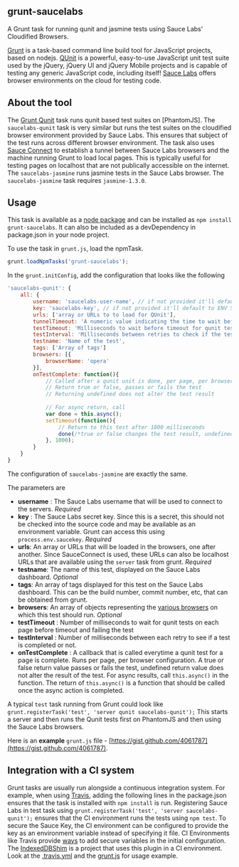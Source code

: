 grunt-saucelabs
---------------------

A Grunt task for running qunit and jasmine tests using Sauce Labs' Cloudified Browsers. 

[Grunt](http://gruntjs.com/) is a task-based command line build tool for JavaScript projects, based on nodejs. 
[QUnit](http://qunitjs.com/) is a powerful, easy-to-use JavaScript unit test suite used by the jQuery, jQuery UI and jQuery Mobile projects and is capable of testing any generic JavaScript code, including itself! 
[Sauce Labs](https://saucelabs.com/) offers browser environments on the cloud for testing code. 

About the tool
--------------
The [Grunt Qunit](https://github.com/gruntjs/grunt/blob/master/docs/task_qunit.md) task runs qunit based test suites on [PhantomJS]. 
The `saucelabs-qunit` task is very similar but runs the test suites on the cloudified browser environment provided by Sauce Labs. This ensures that subject of the test runs across different browser environment. 
The task also uses [Sauce Connect](https://saucelabs.com/docs/sauce-connect) to establish a tunnel between Sauce Labs browsers and the machine running Grunt to load local pages. This is typically useful for testing pages on localhost that are not publically accessible on the internet. 
The `saucelabs-jasmine` runs jasmine tests in the Sauce Labs browser. The `saucelabs-jasmine` task requires `jasmine-1.3.0`.

Usage
------
This task is available as a [node package](https://npmjs.org/package/grunt-saucelabs) and can be installed as `npm install grunt-saucelabs`. It can also be included as a devDependency in package.json in your node project. 

To use the task in `grunt.js`, load the npmTask. 


```javascript
grunt.loadNpmTasks('grunt-saucelabs');

``` 

In the `grunt.initConfig`, add the configuration that looks like the following

```javascript
'saucelabs-qunit': {
	all: {
		username: 'saucelabs-user-name', // if not provided it'll default to ENV SAUCE_USERNAME (if applicable)
		key: 'saucelabs-key', // if not provided it'll default to ENV SAUCE_ACCESS_KEY (if applicable)
		urls: ['array or URLs to to load for QUnit'],
		tunnelTimeout: 'A numeric value indicating the time to wait before closing all tunnels ',
		testTimeout: 'Milliseconds to wait before timeout for qunit test per page',
		testInterval: 'Milliseconds between retries to check if the tests are completed',
		testname: 'Name of the test',
		tags: ['Array of tags']
		browsers: [{
			browserName: 'opera'
		}],
		onTestComplete: function(){
			// Called after a qunit unit is done, per page, per browser
			// Return true or false, passes or fails the test
			// Returning undefined does not alter the test result
			
			// For async return, call 
			var done = this.async();
			setTimeout(function(){
				// Return to this test after 1000 milliseconds
				done(/*true or false changes the test result, undefined does not alter the result*/);
			}, 1000);
		}
	}
}

```

The configuration of `saucelabs-jasmine` are exactly the same.

The parameters are 

* __username__ : The Sauce Labs username that will be used to connect to the servers. _Required_
* __key__ : The Sauce Labs secret key. Since this is a secret, this should not be checked into the source code and may be available as an environment variable. Grunt can access this using 	`process.env.saucekey`. _Required_
* __urls__: An array or URLs that will be loaded in the browsers, one after another. Since SauceConnect is used, these URLs can also be localhost URLs that are available using the `server` task from grunt. _Required_
* __testname__: The name of this test, displayed on the Sauce Labs dashboard. _Optional_
* __tags__: An array of tags displayed for this test on the Sauce Labs dashboard. This can be the build number, commit number, etc, that can be obtained from grunt. 
* __browsers__: An array of objects representing the [various browsers](https://saucelabs.com/docs/browsers) on which this test should run.  _Optional_
* __testTimeout__ : Number of milliseconds to wait for qunit tests on each page before timeout and failing the test
* __testInterval__ : Number of milliseconds between each retry to see if a test is completed or not.
* __onTestComplete__ : A callback that is called everytime a qunit test for a page is complete. Runs per page, per browser configuration. A true or false return value passes or fails the test, undefined return value does not alter the result of the test. For async results, call `this.async()` in the function. The return of `this.async()` is a function that should be called once the async action is completed.

A typical `test` task running from Grunt could look like `grunt.registerTask('test', 'server qunit saucelabs-qunit');` This starts a server and then runs the Qunit tests first on PhantomJS and then using the Sauce Labs browsers. 

Here is an __example__ `grunt.js` file - [https://gist.github.com/4061787](https://gist.github.com/4061787).

Integration with a CI system
--------------------------
Grunt tasks are usually run alongside a continuous integration system. For example, when using [Travis](travis-ci.org), adding the following lines in the package.json ensures that the task is installed with `npm install` is run. Registering Sauce Labs in test task using `grunt.registerTask('test', 'server saucelabs-qunit');` ensures that the CI environment runs the tests using `npm test`. 
To secure the Sauce Key, the CI environment can be configured to provide the key as an environment variable instead of specifying it file. CI Environments like Travis provide [ways](http://about.travis-ci.org/docs/user/build-configuration/#Secure-environment-variables) to add secure variables in the initial configuration.
The [IndexedDBShim](http://github.com/axemclion/IndexedDBShim) is a project that uses this plugin in a CI environment. Look at the [.travis.yml](https://github.com/axemclion/IndexedDBShim/blob/master/.travis.yml) and the [grunt.js](https://github.com/axemclion/IndexedDBShim/blob/master/grunt.js) for usage example. 